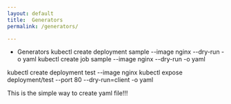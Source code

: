 ```yaml
---
layout: default
title:  Generators
permalink: /generators/

---
```

 
  * Generators
  kubectl create deployment sample --image nginx --dry-run -o yaml
  kubectl create job sample --image nginx --dry-run -o yaml

  kubectl create deployment test --image nginx
  kubectl expose deployment/test --port 80 --dry-run=client -o yaml

  This is the simple way to create yaml file!!!
 
  
  